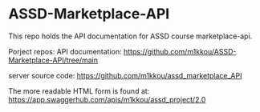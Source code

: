 # ASSD-Marketplace-API

This repo holds the API documentation for ASSD course marketplace-api.

Porject repos:
API documentation: 
https://github.com/m1kkou/ASSD-Marketplace-API/tree/main

server source code: 
https://github.com/m1kkou/assd_marketplace_API


The more readable HTML form is found at:
https://app.swaggerhub.com/apis/m1kkou/assd_project/2.0
